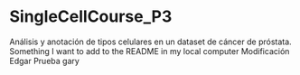 # SingleCellCourse_P3
 Análisis y anotación de tipos celulares en un dataset de cáncer de próstata.
Something I want to add to the README in my local computer
Modificación Edgar
Prueba gary

